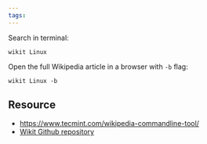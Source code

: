 ```yaml
---
tags:
---
```


Search in terminal:
```
wikit Linux
```

Open the full Wikipedia article in a browser with `-b` flag:
```
wikit Linux -b
```
## Resource
- https://www.tecmint.com/wikipedia-commandline-tool/
- [Wikit Github repository](https://github.com/KorySchneider/wikit)